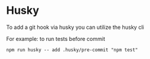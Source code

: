 # Husky

To add a git hook via husky
you can utilize the husky cli

For example: to run tests before commit

`npm run husky -- add .husky/pre-commit "npm test"`
